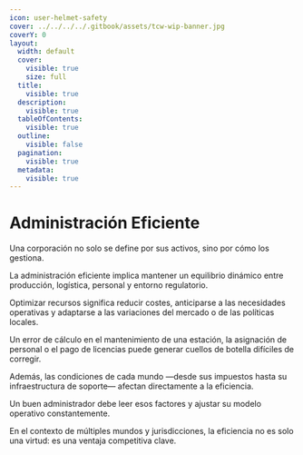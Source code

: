 ```yaml
---
icon: user-helmet-safety
cover: ../../../../.gitbook/assets/tcw-wip-banner.jpg
coverY: 0
layout:
  width: default
  cover:
    visible: true
    size: full
  title:
    visible: true
  description:
    visible: true
  tableOfContents:
    visible: true
  outline:
    visible: false
  pagination:
    visible: true
  metadata:
    visible: true
---
```


# Administración Eficiente

Una corporación no solo se define por sus activos, sino por cómo los gestiona.

La administración eficiente implica mantener un equilibrio dinámico entre producción, logística, personal y entorno regulatorio.

Optimizar recursos significa reducir costes, anticiparse a las necesidades operativas y adaptarse a las variaciones del mercado o de las políticas locales.

Un error de cálculo en el mantenimiento de una estación, la asignación de personal o el pago de licencias puede generar cuellos de botella difíciles de corregir.

Además, las condiciones de cada mundo —desde sus impuestos hasta su infraestructura de soporte— afectan directamente a la eficiencia.

Un buen administrador debe leer esos factores y ajustar su modelo operativo constantemente.

En el contexto de múltiples mundos y jurisdicciones, la eficiencia no es solo una virtud: es una ventaja competitiva clave.
